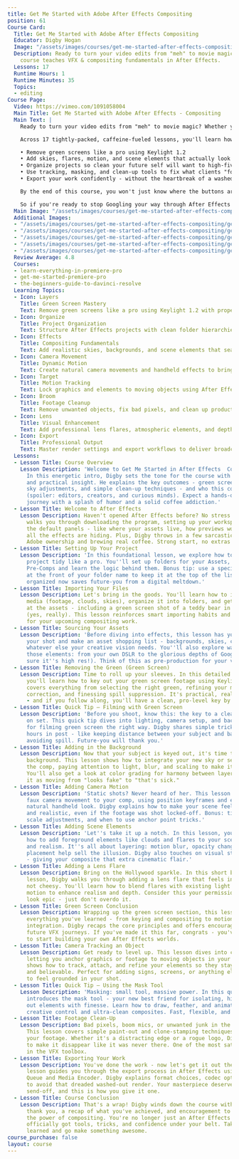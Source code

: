```yaml
---
title: Get Me Started with Adobe After Effects Compositing
position: 61
Course Card:
  Title: Get Me Started with Adobe After Effects Compositing
  Educator: Digby Hogan
  Image: "/assets/images/courses/get-me-started-after-effects-compositing/get-me-started-after-effects-compositing.jpg"
  Description: Ready to turn your video edits from "meh" to movie magic? This fast-track
    course teaches VFX & compositing fundamentals in After Effects.
  Lessons: 17
  Runtime Hours: 1
  Runtime Minutes: 35
  Topics:
  - editing
Course Page:
  Video: https://vimeo.com/1091058004
  Main Title: Get Me Started with Adobe After Effects - Compositing
  Main Text: |
    Ready to turn your video edits from "meh" to movie magic? Whether you're a curious beginner, a seasoned editor looking to level up, or someone who just wants to finally understand what the hell a "pre-comp" is - this course is your fast-track into the world of VFX & compositing inside Adobe After Effects.

    Across 17 tightly-packed, caffeine-fueled lessons, you'll learn how to:

    • Remove green screens like a pro using Keylight 1.2
    • Add skies, flares, motion, and scene elements that actually look real
    • Organize projects so clean your future self will want to high-five you
    • Use tracking, masking, and clean-up tools to fix what clients "forgot to mention"
    • Export your work confidently - without the heartbreak of a washed-out render

    By the end of this course, you won't just know where the buttons are, you'll have built real industry-standard compositing shots from scratch. The entire series is practical, fast-paced, and designed to build your confidence without overwhelming you.

    So if you're ready to stop Googling your way through After Effects and start creating work you're proud to show off, this is your launchpad. See you in the classroom!
  Main Image: "/assets/images/courses/get-me-started-after-effects-compositing/get-me-started-after-effects-compositing-1.jpg"
  Additional Images:
  - "/assets/images/courses/get-me-started-after-effects-compositing/get-me-started-after-effects-compositing-2.jpg"
  - "/assets/images/courses/get-me-started-after-effects-compositing/get-me-started-after-effects-compositing-3.jpg"
  - "/assets/images/courses/get-me-started-after-effects-compositing/get-me-started-after-effects-compositing-4.jpg"
  - "/assets/images/courses/get-me-started-after-effects-compositing/get-me-started-after-effects-compositing-5.jpg"
  - "/assets/images/courses/get-me-started-after-effects-compositing/get-me-started-after-effects-compositing-6.jpg"
  Review Average: 4.8
  Courses:
  - learn-everything-in-premiere-pro
  - get-me-started-premiere-pro
  - the-beginners-guide-to-davinci-resolve
  Learning Topics:
  - Icon: Layers
    Title: Green Screen Mastery
    Text: Remove green screens like a pro using Keylight 1.2 with proper matte refinement and spill suppression.
  - Icon: Organize
    Title: Project Organization
    Text: Structure After Effects projects with clean folder hierarchies for efficient workflow and future maintenance.
  - Icon: Effects
    Title: Compositing Fundamentals
    Text: Add realistic skies, backgrounds, and scene elements that seamlessly integrate with your footage.
  - Icon: Camera Movement
    Title: Dynamic Motion
    Text: Create natural camera movements and handheld effects to bring static shots to life.
  - Icon: Target
    Title: Motion Tracking
    Text: Lock graphics and elements to moving objects using After Effects' powerful tracking tools.
  - Icon: Broom
    Title: Footage Cleanup
    Text: Remove unwanted objects, fix bad pixels, and clean up production issues with paint and clone tools.
  - Icon: Lens
    Title: Visual Enhancement
    Text: Add professional lens flares, atmospheric elements, and depth to elevate your composite shots.
  - Icon: Export
    Title: Professional Output
    Text: Master render settings and export workflows to deliver broadcast-ready content without quality loss.
  Lessons:
  - Lesson Title: Course Overview
    Lesson Description: 'Welcome to Get Me Started in After Effects  Compositing!
      In this energetic intro, Digby sets the tone for the course with a mix of charm
      and practical insight. He explains the key outcomes - green screen replacement,
      sky adjustments, and simple clean-up techniques - and who this course is for
      (spoiler: editors, creators, and curious minds). Expect a hands-on, beginner-friendly
      journey with a splash of humor and a solid coffee addiction.'
  - Lesson Title: Welcome to After Effects
    Lesson Description: Haven't opened After Effects before? No stress. This lesson
      walks you through downloading the program, setting up your workspace, and understanding
      the default panels - like where your assets live, how previews work, and where
      all the effects are hiding. Plus, Digby throws in a few sarcastic zingers about
      Adobe ownership and brewing real coffee. Strong start, no extras needed.
  - Lesson Title: Setting Up Your Project
    Lesson Description: 'In this foundational lesson, we explore how to keep your
      project tidy like a pro. You''ll set up folders for your Assets, Master Comps,
      Pre-Comps and learn the logic behind them. Bonus tip: use a special character
      at the front of your folder name to keep it at the top of the list. Staying
      organized now saves future-you from a digital meltdown.'
  - Lesson Title: Importing Your Files
    Lesson Description: Let's bring in the goods. You'll learn how to import your
      media (footage, clouds, skies), organize it into folders, and get a sneak peek
      at the assets - including a green screen shot of a teddy bear in a helicopter
      (yes, really). This lesson reinforces smart importing habits and sets up everything
      for your upcoming compositing work.
  - Lesson Title: Sourcing Your Assets
    Lesson Description: 'Before diving into effects, this lesson has you break down
      your shot and make an asset shopping list - backgrounds, skies, clouds, and
      whatever else your creative vision needs. You''ll also explore ways to source
      those elements: from your own DSLR to the glorious depths of Google (just make
      sure it''s high res!). Think of this as pre-production for your visual magic.'
  - Lesson Title: Removing the Green (Green Screen)
    Lesson Description: Time to roll up your sleeves. In this detailed walkthrough,
      you'll learn how to key out your green screen footage using Keylight 1.2. Digby
      covers everything from selecting the right green, refining your matte, color
      correction, and finessing spill suppression. It's practical, real-world stuff
      - and if you follow along, you'll have a clean, pro-level key by the end.
  - Lesson Title: Quick Tip – Filming with Green Screen
    Lesson Description: 'Before you shoot, know this: the key to a clean key starts
      on set. This quick tip dives into lighting, camera setup, and background separation
      for filming green screen the right way. Digby shares simple tricks to save you
      hours in post - like keeping distance between your subject and backdrop, and
      avoiding spill. Future-you will thank you.'
  - Lesson Title: Adding in the Background
    Lesson Description: Now that your subject is keyed out, it's time to drop in the
      background. This lesson shows how to integrate your new sky or setting into
      the comp, paying attention to light, blur, and scaling to make it believable.
      You'll also get a look at color grading for harmony between layers. Think of
      it as moving from "looks fake" to "that's sick."
  - Lesson Title: Adding Camera Motion
    Lesson Description: 'Static shots? Never heard of her. This lesson introduces
      faux camera movement to your comp, using position keyframes and easing for a
      natural handheld look. Digby explains how to make your scene feel more dynamic
      and realistic, even if the footage was shot locked-off. Bonus: tips on timing,
      scale adjustments, and when to use anchor point tricks.'
  - Lesson Title: Adding Scene Elements
    Lesson Description: 'Let''s take it up a notch. In this lesson, you''ll learn
      how to add foreground elements like clouds and flares to your scene for depth
      and realism. It''s all about layering: motion blur, opacity changes, and thoughtful
      placement help sell the illusion. Digby also touches on visual storytelling
      - giving your composite that extra cinematic flair.'
  - Lesson Title: Adding a Lens Flare
    Lesson Description: Bring on the Hollywood sparkle. In this short but satisfying
      lesson, Digby walks you through adding a lens flare that feels intentional,
      not cheesy. You'll learn how to blend flares with existing light sources and
      motion to enhance realism and depth. Consider this your permission to make things
      look epic - just don't overdo it.
  - Lesson Title: Green Screen Conclusion
    Lesson Description: Wrapping up the green screen section, this lesson ties together
      everything you've learned - from keying and compositing to motion and environmental
      integration. Digby recaps the core principles and offers encouragement for your
      future VFX journeys. If you've made it this far, congrats - you've got the chops
      to start building your own After Effects worlds.
  - Lesson Title: Camera Tracking an Object
    Lesson Description: Get ready to level up. This lesson dives into camera tracking,
      letting you anchor graphics or footage to moving objects in your scene. Digby
      shows how to track, attach, and refine your elements so they stay locked-in
      and believable. Perfect for adding signs, screens, or anything else you want
      to feel grounded in your shot.
  - Lesson Title: Quick Tip – Using the Mask Tool
    Lesson Description: 'Masking: small tool, massive power. In this quick tip, Digby
      introduces the mask tool - your new best friend for isolating, hiding, or cutting
      out elements with finesse. Learn how to draw, feather, and animate masks for
      creative control and ultra-clean composites. Fast, flexible, and fun.'
  - Lesson Title: Footage Clean-Up
    Lesson Description: Bad pixels, boom mics, or unwanted junk in the frame? No problem.
      This lesson covers simple paint-out and clone-stamping techniques to tidy up
      your footage. Whether it's a distracting edge or a rogue logo, Digby shows how
      to make it disappear like it was never there. One of the most satisfying fixes
      in the VFX toolbox.
  - Lesson Title: Exporting Your Work
    Lesson Description: You've done the work - now let's get it out the door. This
      lesson guides you through the export process in After Effects using the Render
      Queue and Media Encoder. Digby explains format choices, codec options, and how
      to avoid that dreaded washed-out render. Your masterpiece deserves a proper
      send-off, and this is how you give it one.
  - Lesson Title: Course Conclusion
    Lesson Description: That's a wrap! Digby winds down the course with a heartfelt
      thank you, a recap of what you've achieved, and encouragement to keep exploring
      the power of compositing. You're no longer just an After Effects dabbler - you've
      officially got tools, tricks, and confidence under your belt. Take what you've
      learned and go make something awesome.
course_purchase: false
layout: course
---
```


